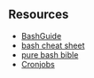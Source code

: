 

## Resources

- [BashGuide](https://mywiki.wooledge.org/BashGuide)
- [bash cheat sheet](https://mywiki.wooledge.org/BashSheet)
- [pure bash bible](https://github.com/dylanaraps/pure-bash-bible)
- [Cronjobs](https://crontab.guru/)
